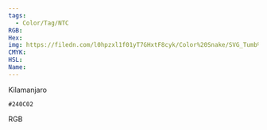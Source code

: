 ```yaml
---
tags:
  - Color/Tag/NTC
RGB:
Hex:
img: https://filedn.com/l0hpzxl1f01yT7GHxtF8cyk/Color%20Snake/SVG_Tumb%20Mass%20No%20Name/240C02.svg
CMYK:
HSL:
Name:
---
```

Kilamanjaro
```palette
#240C02
```
RGB
